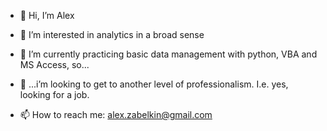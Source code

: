 - 👋 Hi, I’m Alex 
- 👀 I’m interested in analytics in a broad sense
- 🌱 I’m currently practicing basic data management with python, VBA and MS Access, so...
- 💞️ ...i’m looking to get to another level of professionalism. 
I.e. yes, looking for a job.

- 📫 How to reach me: alex.zabelkin@gmail.com

<!---
zabelkin/zabelkin is a ✨ special ✨ repository because its `README.md` (this file) appears on your GitHub profile.
You can click the Preview link to take a look at your changes.
--->
